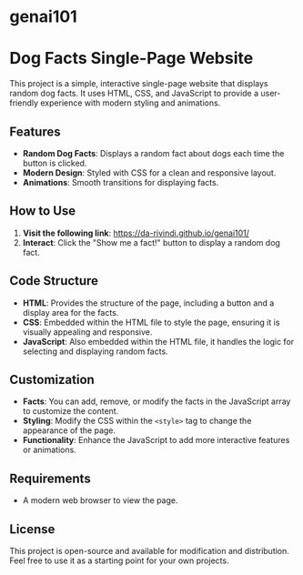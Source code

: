 # genai101

# Dog Facts Single-Page Website

This project is a simple, interactive single-page website that displays random dog facts. It uses HTML, CSS, and JavaScript to provide a user-friendly experience with modern styling and animations.

## Features

- **Random Dog Facts**: Displays a random fact about dogs each time the button is clicked.
- **Modern Design**: Styled with CSS for a clean and responsive layout.
- **Animations**: Smooth transitions for displaying facts.

## How to Use

1. **Visit the following link**: https://da-rivindi.github.io/genai101/
2. **Interact**: Click the "Show me a fact!" button to display a random dog fact.

## Code Structure

- **HTML**: Provides the structure of the page, including a button and a display area for the facts.
- **CSS**: Embedded within the HTML file to style the page, ensuring it is visually appealing and responsive.
- **JavaScript**: Also embedded within the HTML file, it handles the logic for selecting and displaying random facts.

## Customization

- **Facts**: You can add, remove, or modify the facts in the JavaScript array to customize the content.
- **Styling**: Modify the CSS within the `<style>` tag to change the appearance of the page.
- **Functionality**: Enhance the JavaScript to add more interactive features or animations.

## Requirements

- A modern web browser to view the page.

## License

This project is open-source and available for modification and distribution. Feel free to use it as a starting point for your own projects.

